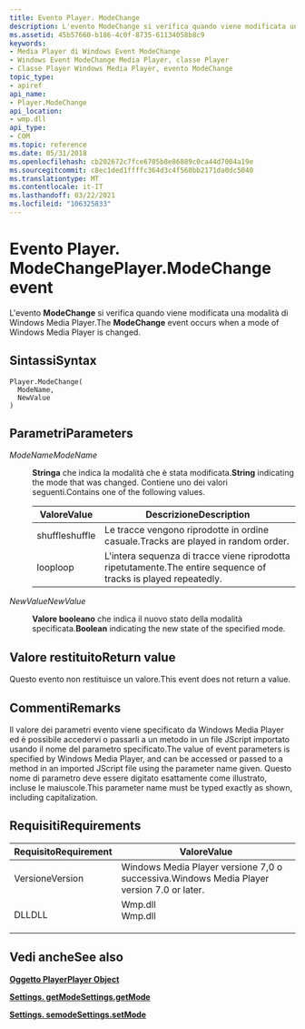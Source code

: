 ```yaml
---
title: Evento Player. ModeChange
description: L'evento ModeChange si verifica quando viene modificata una modalità di Windows Media Player. | Evento Player. ModeChange
ms.assetid: 45b57660-b186-4c0f-8735-61134058b8c9
keywords:
- Media Player di Windows Event ModeChange
- Windows Event ModeChange Media Player, classe Player
- Classe Player Windows Media Player, evento ModeChange
topic_type:
- apiref
api_name:
- Player.ModeChange
api_location:
- wmp.dll
api_type:
- COM
ms.topic: reference
ms.date: 05/31/2018
ms.openlocfilehash: cb202672c7fce6705b8e86889c0ca44d7004a19e
ms.sourcegitcommit: c8ec1ded1ffffc364d3c4f560bb2171da0dc5040
ms.translationtype: MT
ms.contentlocale: it-IT
ms.lasthandoff: 03/22/2021
ms.locfileid: "106325833"
---
```

# <a name="playermodechange-event"></a><span data-ttu-id="b15e4-107">Evento Player. ModeChange</span><span class="sxs-lookup"><span data-stu-id="b15e4-107">Player.ModeChange event</span></span>

<span data-ttu-id="b15e4-108">L'evento **ModeChange** si verifica quando viene modificata una modalità di Windows Media Player.</span><span class="sxs-lookup"><span data-stu-id="b15e4-108">The **ModeChange** event occurs when a mode of Windows Media Player is changed.</span></span>

## <a name="syntax"></a><span data-ttu-id="b15e4-109">Sintassi</span><span class="sxs-lookup"><span data-stu-id="b15e4-109">Syntax</span></span>


```JScript
Player.ModeChange(
  ModeName,
  NewValue
)
```



## <a name="parameters"></a><span data-ttu-id="b15e4-110">Parametri</span><span class="sxs-lookup"><span data-stu-id="b15e4-110">Parameters</span></span>

<dl> <dt>

<span data-ttu-id="b15e4-111">*ModeName*</span><span class="sxs-lookup"><span data-stu-id="b15e4-111">*ModeName*</span></span> 
</dt> <dd>

<span data-ttu-id="b15e4-112">**Stringa** che indica la modalità che è stata modificata.</span><span class="sxs-lookup"><span data-stu-id="b15e4-112">**String** indicating the mode that was changed.</span></span> <span data-ttu-id="b15e4-113">Contiene uno dei valori seguenti.</span><span class="sxs-lookup"><span data-stu-id="b15e4-113">Contains one of the following values.</span></span>



| <span data-ttu-id="b15e4-114">Valore</span><span class="sxs-lookup"><span data-stu-id="b15e4-114">Value</span></span>   | <span data-ttu-id="b15e4-115">Descrizione</span><span class="sxs-lookup"><span data-stu-id="b15e4-115">Description</span></span>                                         |
|---------|-----------------------------------------------------|
| <span data-ttu-id="b15e4-116">shuffle</span><span class="sxs-lookup"><span data-stu-id="b15e4-116">shuffle</span></span> | <span data-ttu-id="b15e4-117">Le tracce vengono riprodotte in ordine casuale.</span><span class="sxs-lookup"><span data-stu-id="b15e4-117">Tracks are played in random order.</span></span>                  |
| <span data-ttu-id="b15e4-118">loop</span><span class="sxs-lookup"><span data-stu-id="b15e4-118">loop</span></span>    | <span data-ttu-id="b15e4-119">L'intera sequenza di tracce viene riprodotta ripetutamente.</span><span class="sxs-lookup"><span data-stu-id="b15e4-119">The entire sequence of tracks is played repeatedly.</span></span> |



 

</dd> <dt>

<span data-ttu-id="b15e4-120">*NewValue*</span><span class="sxs-lookup"><span data-stu-id="b15e4-120">*NewValue*</span></span> 
</dt> <dd>

<span data-ttu-id="b15e4-121">**Valore booleano** che indica il nuovo stato della modalità specificata.</span><span class="sxs-lookup"><span data-stu-id="b15e4-121">**Boolean** indicating the new state of the specified mode.</span></span>

</dd> </dl>

## <a name="return-value"></a><span data-ttu-id="b15e4-122">Valore restituito</span><span class="sxs-lookup"><span data-stu-id="b15e4-122">Return value</span></span>

<span data-ttu-id="b15e4-123">Questo evento non restituisce un valore.</span><span class="sxs-lookup"><span data-stu-id="b15e4-123">This event does not return a value.</span></span>

## <a name="remarks"></a><span data-ttu-id="b15e4-124">Commenti</span><span class="sxs-lookup"><span data-stu-id="b15e4-124">Remarks</span></span>

<span data-ttu-id="b15e4-125">Il valore dei parametri evento viene specificato da Windows Media Player ed è possibile accedervi o passarli a un metodo in un file JScript importato usando il nome del parametro specificato.</span><span class="sxs-lookup"><span data-stu-id="b15e4-125">The value of event parameters is specified by Windows Media Player, and can be accessed or passed to a method in an imported JScript file using the parameter name given.</span></span> <span data-ttu-id="b15e4-126">Questo nome di parametro deve essere digitato esattamente come illustrato, incluse le maiuscole.</span><span class="sxs-lookup"><span data-stu-id="b15e4-126">This parameter name must be typed exactly as shown, including capitalization.</span></span>

## <a name="requirements"></a><span data-ttu-id="b15e4-127">Requisiti</span><span class="sxs-lookup"><span data-stu-id="b15e4-127">Requirements</span></span>



| <span data-ttu-id="b15e4-128">Requisito</span><span class="sxs-lookup"><span data-stu-id="b15e4-128">Requirement</span></span> | <span data-ttu-id="b15e4-129">Valore</span><span class="sxs-lookup"><span data-stu-id="b15e4-129">Value</span></span> |
|--------------------|------------------------------------------------------------------------------------|
| <span data-ttu-id="b15e4-130">Versione</span><span class="sxs-lookup"><span data-stu-id="b15e4-130">Version</span></span><br/> | <span data-ttu-id="b15e4-131">Windows Media Player versione 7,0 o successiva.</span><span class="sxs-lookup"><span data-stu-id="b15e4-131">Windows Media Player version 7.0 or later.</span></span><br/>                              |
| <span data-ttu-id="b15e4-132">DLL</span><span class="sxs-lookup"><span data-stu-id="b15e4-132">DLL</span></span><br/>     | <dl> <span data-ttu-id="b15e4-133"><dt>Wmp.dll</dt></span><span class="sxs-lookup"><span data-stu-id="b15e4-133"><dt>Wmp.dll</dt></span></span> </dl> |



## <a name="see-also"></a><span data-ttu-id="b15e4-134">Vedi anche</span><span class="sxs-lookup"><span data-stu-id="b15e4-134">See also</span></span>

<dl> <dt>

[<span data-ttu-id="b15e4-135">**Oggetto Player**</span><span class="sxs-lookup"><span data-stu-id="b15e4-135">**Player Object**</span></span>](player-object.md)
</dt> <dt>

[<span data-ttu-id="b15e4-136">**Settings. getMode**</span><span class="sxs-lookup"><span data-stu-id="b15e4-136">**Settings.getMode**</span></span>](settings-getmode.md)
</dt> <dt>

[<span data-ttu-id="b15e4-137">**Settings. semode**</span><span class="sxs-lookup"><span data-stu-id="b15e4-137">**Settings.setMode**</span></span>](settings-setmode.md)
</dt> </dl>

 

 





